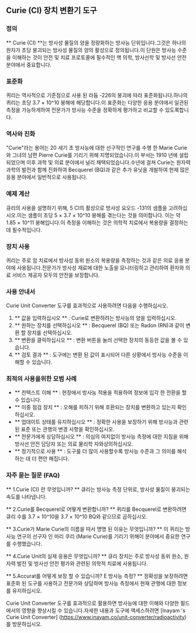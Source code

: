 ## Curie (CI) 장치 변환기 도구

### 정의
** Curie (CI) **는 방사성 물질의 양을 정량화하는 방사능 단위입니다.그것은 하나의 원자가 초당 붕괴되는 방사성 물질의 양의 활성으로 정의됩니다.이 단원은 방사능 수준을 이해하는 것이 안전 및 치료 프로토콜에 필수적인 핵 의학, 방사선학 및 방사선 안전 분야에서 중요합니다.

### 표준화
퀴리는 역사적으로 기준점으로 사용 된 라듐 -226의 붕괴에 따라 표준화됩니다.하나의 퀴리는 초당 3.7 × 10^10 붕해에 해당합니다.이 표준화는 다양한 응용 분야에서 일관된 측정을 가능하게하여 전문가가 방사능 수준을 정확하게 평가하고 비교할 수 있도록합니다.

### 역사와 진화
"Curie"라는 용어는 20 세기 초 방사능에 대한 선구적인 연구를 수행 한 Marie Curie와 그녀의 남편 Pierre Curie를 기리기 위해 지명되었습니다.이 부서는 1910 년에 설립되었으며 이후 과학 및 의료 분야에서 널리 채택되었습니다.수년에 걸쳐 Curie는 원자력 과학의 발전과 함께 진화하여 Becquerel (BQ)과 같은 추가 유닛을 개발하여 현재 많은 응용 분야에서 일반적으로 사용됩니다.

### 예제 계산
큐리의 사용을 설명하기 위해, 5 CI의 활성으로 방사성 요오드 -131의 샘플을 고려하십시오.이는 샘플이 초당 5 × 3.7 × 10^10 붕해를 겪는다는 것을 의미합니다. 이는 약 1.85 × 10^11 붕해입니다.이 측정을 이해하는 것은 의학적 치료에서 복용량을 결정하는 데 필수적입니다.

### 장치 사용
퀴리는 주로 암 치료에서 방사성 동위 원소의 복용량을 측정하는 것과 같은 의료 응용 분야에 사용됩니다.전문가가 방사성 재료에 대한 노출을 모니터링하고 관리하여 환자와 의료 서비스 제공자 모두의 안전을 보장합니다.

### 사용 안내서
Curie Unit Converter 도구를 효과적으로 사용하려면 다음을 수행하십시오.
1. ** 값을 입력하십시오 ** : Curie로 변환하려는 방사능의 양을 입력하십시오.
2. ** 원하는 장치를 선택하십시오 ** : Becquerel (BQ) 또는 Radon (RN)과 같이 변환 할 장치를 선택하십시오.
3. ** 변환을 클릭하십시오 ** : 변환 버튼을 눌러 선택한 장치의 동등한 값을 볼 수 있습니다.
4. ** 검토 결과 ** : 도구에는 변환 된 값이 표시되어 다른 상황에서 방사능 수준을 이해할 수 있습니다.

### 최적의 사용을위한 모범 사례
- ** 컨텍스트 이해 ** : 현장에서 방사능 적용을 적용하여 정보에 입각 한 전환을 할 수 있습니다.
- ** 이중 점검 장치 ** : 오해를 피하기 위해 호환되는 장치를 변환하고 있는지 확인하십시오.
- ** 업데이트 상태를 유지하십시오 ** : 정확한 사용을 보장하기 위해 방사능과 관련된 표준 또는 관행의 변경 사항을 확인하십시오.
- ** 전문가에게 상담하십시오 ** : 의심의 여지없이 방사능 측정에 대한 지침을 위해 방사선 안전 담당자 또는 의료 물리학 자와상의하십시오.
- ** 정기적으로 사용 ** : 도구를 더 많이 사용할수록 방사능 수준과 그 의미를 해석하는 데 더 편안 해집니다.

### 자주 묻는 질문 (FAQ)

** 1.Curie (CI) 란 무엇입니까? **
큐리는 방사능 측정 단위로, 방사성 물질이 붕괴되는 속도를 나타냅니다.

** 2.Curie를 Becquerel로 어떻게 변환합니까? **
퀴리를 Becquerel로 변환하려면 큐리 수를 3.7 × 10^10을 3.7 × 10^10 BQ와 같으므로 곱하십시오.

** 3.Curie가 Marie Curie의 이름을 따서 명명 된 이유는 무엇입니까? **
이 퀴리는 방사능 연구의 선구자 인 마리 쿠리 (Marie Curie)를 기리기 위해이 분야에서 중요한 연구를 수행했습니다.

** 4.Curie Unit의 실제 응용은 무엇입니까? **
큐리 장치는 주로 방사성 동위 원소, 원자력 발전 및 방사선 안전 평가와 관련된 의학적 치료에 사용됩니다.

** 5.Accurat를 어떻게 보장 할 수 있습니까? E 방사능 측정? **
정확성을 보장하려면 표준화 된 도구를 사용하고 전문가와 상담하며 방사능 측정에서 현재 관행에 대한 정보를 유지하십시오.

Curie Unit Converter 도구를 효과적으로 활용하면 방사능에 대한 이해와 다양한 필드에서의 영향을 향상시킬 수 있습니다.자세한 내용과 도구에 액세스하려면 [Inayam 's Curie Unit Converter] (https://www.inayam.co/unit-converter/radioactivity)를 방문하십시오.